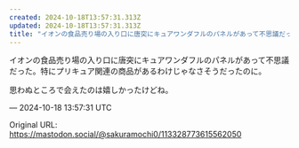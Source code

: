 ```yaml
---
created: 2024-10-18T13:57:31.313Z
updated: 2024-10-18T13:57:31.313Z
title: "イオンの食品売り場の入り口に唐突にキュアワンダフルのパネルがあって不思議だった。[...]"
---
```


<p>イオンの食品売り場の入り口に唐突にキュアワンダフルのパネルがあって不思議だった。特にプリキュア関連の商品があるわけじゃなさそうだったのに。</p><p>思わぬところで会えたのは嬉しかったけどね。</p>

&mdash; 2024-10-18 13:57:31 UTC

Original URL: https://mastodon.social/@sakuramochi0/113328773615562050

